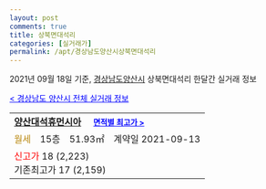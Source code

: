 ```yaml
---
layout: post
comments: true
title: 상북면대석리
categories: [실거래가]
permalink: /apt/경상남도양산시상북면대석리
---
```


2021년 09월 18일 기준, <a href="/apt/경상남도양산시">경상남도양산시</a> 상북면대석리 한달간 실거래 정보

<a style="color: blue;" href="/apt/경상남도양산시">< 경상남도 양산시 전체 실거래 정보</a>
<!---- start ---->
<table>
  <tr>
    <td colspan="4" style="font-weight: bold;"><a href="/apt/경상남도양산시상북면대석리양산대석휴먼시아">양산대석휴먼시아</a> &nbsp;&nbsp;&nbsp; <a style="color: blue; font-size: smaller;" href="/apt/경상남도양산시상북면대석리양산대석휴먼시아">면적별 최고가 ></a></td>
  </tr>
    
  <tr>
    <td><a style="color: darkgoldenrod">월세</a></td>
    <td>15층</td>
    <td>51.93㎡</td>
    <td>계약일 2021-09-13</td>
  </tr>
  <tr>
    <td colspan="4"><a style="color: red;">신고가 </a>18 (2,223)<br>기존최고가 17 (2,159)</td>
  </tr>
    
</table>
<!---- end ---->
    